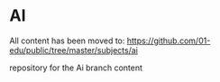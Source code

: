 # AI

All content has been moved to: https://github.com/01-edu/public/tree/master/subjects/ai

repository for the Ai branch content
